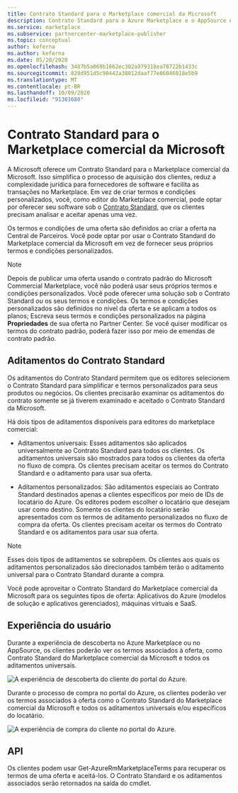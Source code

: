 ```yaml
---
title: Contrato Standard para o Marketplace comercial da Microsoft
description: Contrato Standard para o Azure Marketplace e o AppSource na Central de Parceiros
ms.service: marketplace
ms.subservice: partnercenter-marketplace-publisher
ms.topic: conceptual
author: keferna
ms.author: keferna
ms.date: 05/20/2020
ms.openlocfilehash: 3487b5a069b1862ec302a979318ea78722b1433c
ms.sourcegitcommit: 829d951d5c90442a38012daaf77e86046018e5b9
ms.translationtype: MT
ms.contentlocale: pt-BR
ms.lasthandoff: 10/09/2020
ms.locfileid: "91361680"
---
```

# <a name="standard-contract-for-microsoft-commercial-marketplace"></a>Contrato Standard para o Marketplace comercial da Microsoft

A Microsoft oferece um Contrato Standard para o Marketplace comercial da Microsoft. Isso simplifica o processo de aquisição dos clientes, reduz a complexidade jurídica para fornecedores de software e facilita as transações no Marketplace. Em vez de criar termos e condições personalizados, você, como editor do Marketplace comercial, pode optar por oferecer seu software sob o [Contrato Standard,](https://go.microsoft.com/fwlink/?linkid=2041178) que os clientes precisam analisar e aceitar apenas uma vez.

Os termos e condições de uma oferta são definidos ao criar a oferta na Central de Parceiros. Você pode optar por usar o Contrato Standard do Marketplace comercial da Microsoft em vez de fornecer seus próprios termos e condições personalizados.

>[!Note]
>Depois de publicar uma oferta usando o contrato padrão do Microsoft Commercial Marketplace, você não poderá usar seus próprios termos e condições personalizados. Você pode oferecer uma solução sob o Contrato Standard *ou* os seus termos e condições. Os termos e condições personalizados são definidos no nível da oferta e se aplicam a todos os planos; Escreva seus termos e condições personalizados na página **Propriedades** de sua oferta no Partner Center. Se você quiser modificar os termos do contrato padrão, poderá fazer isso por meio de emendas de contrato padrão.

## <a name="standard-contract-amendments"></a>Aditamentos do Contrato Standard

Os aditamentos do Contrato Standard permitem que os editores selecionem o Contrato Standard para simplificar e termos personalizados para seus produtos ou negócios. Os clientes precisarão examinar os aditamentos do contrato somente se já tiverem examinado e aceitado o Contrato Standard da Microsoft.

Há dois tipos de aditamentos disponíveis para editores do marketplace comercial:

* Aditamentos universais: Esses aditamentos são aplicados universalmente ao Contrato Standard para todos os clientes. Os aditamentos universais são mostrados para todos os clientes da oferta no fluxo de compra. Os clientes precisam aceitar os termos do Contrato Standard e o aditamento para usar sua oferta.

* Aditamentos personalizados: São aditamentos especiais ao Contrato Standard destinados apenas a clientes específicos por meio de IDs de locatário do Azure. Os editores podem escolher o locatário que desejam usar como destino. Somente os clientes do locatário serão apresentados com os termos de aditamento personalizados no fluxo de compra da oferta.  Os clientes precisam aceitar os termos do Contrato Standard e os aditamentos para usar sua oferta.

>[!Note]
>Esses dois tipos de aditamentos se sobrepõem. Os clientes aos quais os aditamentos personalizados são direcionados também terão o aditamento universal para o Contrato Standard durante a compra.

Você pode aproveitar o Contrato Standard do Marketplace comercial da Microsoft para os seguintes tipos de oferta:  Aplicativos do Azure (modelos de solução e aplicativos gerenciados), máquinas virtuais e SaaS.

## <a name="customer-experience"></a>Experiência do usuário

Durante a experiência de descoberta no Azure Marketplace ou no AppSource, os clientes poderão ver os termos associados à oferta, como Contrato Standard do Marketplace comercial da Microsoft e todos os aditamentos universais.

![A experiência de descoberta do cliente do portal do Azure.](media/marketplace-publishers-guide/azure-discovery-process.png)

Durante o processo de compra no portal do Azure, os clientes poderão ver os termos associados à oferta como o Contrato Standard do Marketplace comercial da Microsoft e todos os aditamentos universais e/ou específicos do locatário.

![A experiência de compra do cliente no portal do Azure.](media/marketplace-publishers-guide/azure-purchase-process.png)

## <a name="api"></a>API

Os clientes podem usar Get-AzureRmMarketplaceTerms para recuperar os termos de uma oferta e aceitá-los. O Contrato Standard e os aditamentos associados serão retornados na saída do cmdlet.
